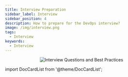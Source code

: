 ```yaml
---
title: Interview Preparation
sidebar_label: Interview
sidebar_position: 4
description: How to prepare for the DevOps interview?
image: /img/interview.png
tags:
  - Interview
keywords:
  - Interview
---
```


<p align="center">
  <img class="page-cover-image" alt="Interview Questions and Best Practices" border="0" src="/img/interview.png" />
</p>

import DocCardList from '@theme/DocCardList';

<DocCardList />

